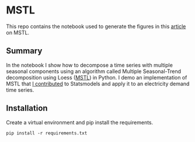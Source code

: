 # MSTL
This repo contains the notebook used to generate the figures in this [article](https://medium.com/p/136630e67530) on MSTL. 

## Summary

In the notebook I show how to decompose a time series with multiple seasonal components using an algorithm called Multiple Seasonal-Trend decomposition using Loess ([MSTL](https://arxiv.org/pdf/2107.13462.pdf)) in Python. I demo an implementation of MSTL that [I contributed](https://github.com/statsmodels/statsmodels/pull/8160) to Statsmodels and apply it to an electricity demand time series.

## Installation 

Create a virtual environment and pip install the requirements.

``` pip install -r requirements.txt ```




